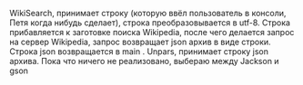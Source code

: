 WikiSearch, принимает строку (которую ввёл пользователь в консоли, Петя когда нибудь сделает), строка преобразовывается в utf-8. 
Строка прибавляется к заготовке поиска Wikipedia, после чего делается запрос на сервер Wikipedia, запрос возвращает json архив в виде строки. Строка json возвращается в main .
Unpars, принимает строку json архива. Пока что ничего не реализовано, выбераю между Jackson и gson
